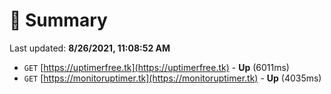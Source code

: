 # 📖 Summary
Last updated: **8/26/2021, 11:08:52 AM**

- `GET` [https://uptimerfree.tk](https://uptimerfree.tk) - **Up** (6011ms)
- `GET` [https://monitoruptimer.tk](https://monitoruptimer.tk) - **Up** (4035ms)

